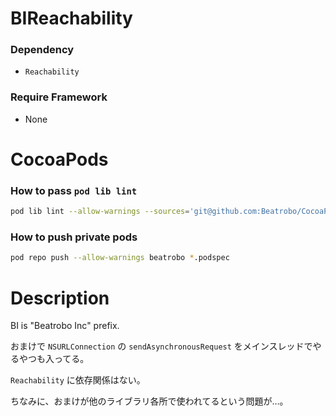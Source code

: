 BIReachability
===================

### Dependency
* `Reachability`

### Require Framework
* None

# CocoaPods

### How to pass `pod lib lint`
```sh
pod lib lint --allow-warnings --sources='git@github.com:Beatrobo/CocoaPods-Specs.git,https://github.com/CocoaPods/Specs'
```

### How to push private pods
```sh
pod repo push --allow-warnings beatrobo *.podspec
```

# Description

BI is "Beatrobo Inc" prefix.

おまけで `NSURLConnection` の `sendAsynchronousRequest` をメインスレッドでやるやつも入ってる。

`Reachability` に依存関係はない。

ちなみに、おまけが他のライブラリ各所で使われてるという問題が…。
